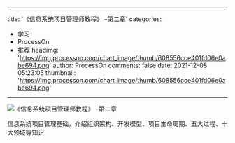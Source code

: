 
---
title: '《信息系统项目管理师教程》 -第二章'
categories: 
 - 学习
 - ProcessOn
 - 推荐
headimg: 'https://img.processon.com/chart_image/thumb/608556cce401fd06e0abe694.png'
author: ProcessOn
comments: false
date: 2021-12-08 05:23:05
thumbnail: 'https://img.processon.com/chart_image/thumb/608556cce401fd06e0abe694.png'
---

<div>   
<img class="thumb" alt="《信息系统项目管理师教程》 -第二章" src="https://img.processon.com/chart_image/thumb/608556cce401fd06e0abe694.png" referrerpolicy="no-referrer">
<p>信息系统项目管理基础，介绍组织架构、开发模型、项目生命周期、五大过程、十大领域等知识</p>  
</div>
            